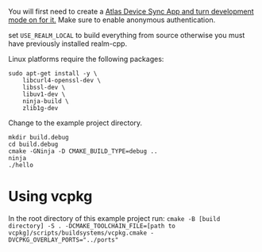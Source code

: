 You will first need to create a [Atlas Device Sync App and turn development mode on for it.](https://www.mongodb.com/docs/atlas/app-services/sync/get-started/)
Make sure to enable anonymous authentication.

set `USE_REALM_LOCAL` to build everything from source otherwise you must have previously installed realm-cpp.

Linux platforms require the following packages:
```
sudo apt-get install -y \
    libcurl4-openssl-dev \
    libssl-dev \
    libuv1-dev \
    ninja-build \
    zlib1g-dev
```

Change to the example project directory.  
```
mkdir build.debug  
cd build.debug  
cmake -GNinja -D CMAKE_BUILD_TYPE=debug ..  
ninja 
./hello
```

# Using vcpkg

In the root directory of this example project run:
`cmake -B [build directory] -S . -DCMAKE_TOOLCHAIN_FILE=[path to vcpkg]/scripts/buildsystems/vcpkg.cmake -DVCPKG_OVERLAY_PORTS="../ports"`
